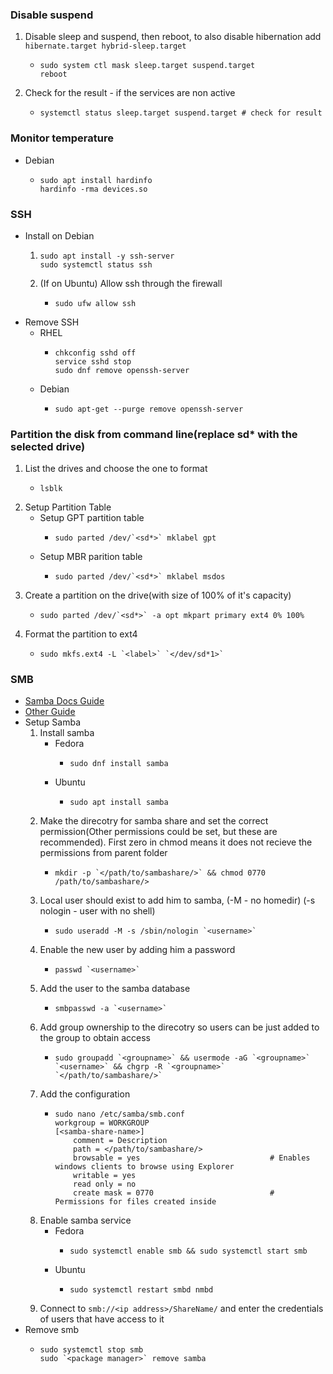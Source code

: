 ### Disable suspend
1. Disable sleep and suspend, then reboot, to also disable hibernation add `hibernate.target hybrid-sleep.target`
    *   ```
        sudo system ctl mask sleep.target suspend.target
        reboot
        ```
2. Check for the result - if the services are non active
    *   ```
        systemctl status sleep.target suspend.target # check for result
        ```

### Monitor temperature
* Debian
    *   ```
        sudo apt install hardinfo
        hardinfo -rma devices.so
        ```

### SSH
* Install on Debian
    1.  ```
        sudo apt install -y ssh-server
        sudo systemctl status ssh
        ```
    2. (If on Ubuntu) Allow ssh through the firewall
        *   ```
            sudo ufw allow ssh
            ```
* Remove SSH
    * RHEL
        *   ```
            chkconfig sshd off
            service sshd stop
            sudo dnf remove openssh-server
            ```
    * Debian
        *   ```
            sudo apt-get --purge remove openssh-server
            ```

### Partition the disk from command line(replace sd* with the selected drive)
1. List the drives and choose the one to format
    * 	```
        lsblk
        ```
2. Setup Partition Table
    * Setup GPT partition table
        * 	```
            sudo parted /dev/`<sd*>` mklabel gpt
            ```
    *  Setup MBR parition table
        * 	```
            sudo parted /dev/`<sd*>` mklabel msdos
            ```
3. Create a partition on the drive(with size of 100% of it's capacity)
    * 	```
        sudo parted /dev/`<sd*>` -a opt mkpart primary ext4 0% 100%
        ```
4. Format the partition to ext4
    * 	```
        sudo mkfs.ext4 -L `<label>` `</dev/sd*1>`
        ```

### SMB
* [Samba Docs Guide](https://wiki.samba.org/index.php/Setting_up_Samba_as_a_Standalone_Server)
* [Other Guide](https://www.techrepublic.com/article/how-to-set-up-quick-and-easy-file-sharing-with-samba/)
* Setup Samba
    1. Install samba
        * Fedora
            * 	```
                sudo dnf install samba
                ```
        * Ubuntu
            * 	```
                sudo apt install samba
                ```
    2. Make the direcotry for samba share and set the correct permission(Other permissions could be set, but these are recommended). First zero in chmod means it does not recieve the permissions from parent folder
        * 	```
            mkdir -p `</path/to/sambashare/>` && chmod 0770 /path/to/sambashare/>
            ```
    3. Local user should exist to add him to samba, (-M - no homedir) (-s nologin - user with no shell)
        * 	```
            sudo useradd -M -s /sbin/nologin `<username>`
            ```
    4. Enable the new user by adding him a password
        * 	```
            passwd `<username>`
            ```
    5. Add the user to the samba database
        * 	```
            smbpasswd -a `<username>`
            ```
    6. Add group ownership to the direcotry so users can be just added to the group to obtain access
        * 	```
            sudo groupadd `<groupname>` && usermode -aG `<groupname>` `<username>` && chgrp -R `<groupname>` `</path/to/sambashare/>`
            ```
    7. Add the configuration
        * 	```
            sudo nano /etc/samba/smb.conf
            workgroup = WORKGROUP
            [<samba-share-name>]
                comment = Description
                path = </path/to/sambashare/>
                browsable = yes								# Enables windows clients to browse using Explorer
                writable = yes
                read only = no
                create mask = 0770							# Permissions for files created inside
            ```
    8. Enable samba service
        * Fedora
            *	```
                sudo systemctl enable smb && sudo systemctl start smb
                ```
        * Ubuntu
            * 	```
                sudo systemctl restart smbd nmbd
                ```
    9. Connect to `smb://<ip address>/ShareName/` and enter the credentials of users that have access to it
* Remove smb
    *   ```
        sudo systemctl stop smb
        sudo `<package manager>` remove samba
        ```